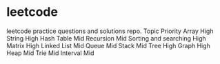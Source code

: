 # leetcode
leetcode practice questions and solutions repo.
Topic	Priority
Array	High
String	High
Hash Table	Mid
Recursion	Mid
Sorting and searching	High
Matrix	High
Linked List	Mid
Queue	Mid
Stack	Mid
Tree	High
Graph	High
Heap	Mid
Trie	Mid
Interval	Mid
